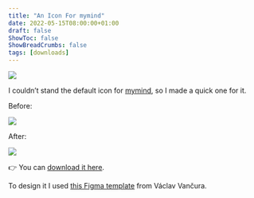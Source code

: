 ```yaml
---
title: "An Icon For mymind"
date: 2022-05-15T08:00:00+01:00
draft: false
ShowToc: false
ShowBreadCrumbs: false
tags: [downloads] 
---
```


![](https://i.snap.as/YIWJsq55.png)

I couldn’t stand the default icon for [mymind](https://mymind.com), so I made a quick one for it.

Before:

![](https://i.snap.as/y8qrmHRd.png)

After:

![](https://i.snap.as/aga8hZ0R.png)

👉 You can [download it here](https://github.com/francesco-puppo/iamfran/raw/master/share/icons/mymind%20icon/mymind%20icon.zip).

To design it I used [this Figma template](https://www.figma.com/community/file/857303226040719059) from Václav Vančura.